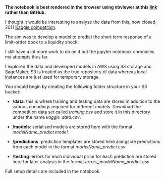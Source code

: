 **The notebook is best rendered in the browser using nbviewer at this [link](https://nbviewer.jupyter.org/github/t-cousins/Kaggle-Algorithmic-Trading-Challenge/blob/master/Algorithmic_Trading_Challenge.ipynb) rather than GitHub.**

I thought it would be interesting to analyse the data from this, now closed, 2011 [Kaggle competition](https://www.kaggle.com/c/AlgorithmicTradingChallenge/).

The aim was to develop a model to predict the short term response of a limit-order book to a liquidity shock.

I still have a lot more work to do on it but the jupyter notebook chronicles my attempts thus far.

I explored the data and developed models in AWS using S3 storage and SageMaker. S3 is treated as the true repository of data whereas local instances are just used for temporary storage.

You should begin by creating the following folder structure in your S3 bucket:

* **/data**: this is where training and testing data are stored in addition to the various encodings required for different models. Download the competition data set called *training.csv* and store it in this directory under the name *kaggle_data.csv*.

* **/models**: serialised models are stored here with the format *modelName_predict.model*.

* **/predictions**: prediction templates are stored here alongside predictions from each model in the format *modelName_predict.csv*

* **/testing**: errors for each individual price for each prediction are stored here for later analysis in the format *errors_modelName_predict.csv*

Full setup details are included in the notebook.